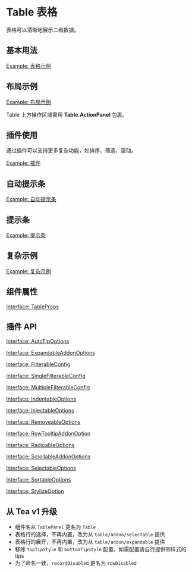 # Table 表格

表格可以清晰地展示二维数据。

## 基本用法

[Example: 表格示例](./_example/TableExample.jsx)

## 布局示例

[Example: 布局示例](./_example/TableLayoutExample.jsx)

Table 上方操作区域需用 **Table.ActionPanel** 包裹。

## 插件使用

通过插件可以支持更多复杂功能，如排序、筛选、滚动。

[Example: 插件](./_example/TableAddonExample.jsx)

## 自动提示条

[Example: 自动提示条](./_example/TableAutoTipsExample.jsx)

## 提示条

[Example: 提示条](./_example/TableTipsExample.jsx)

## 复杂示例

[Example: 复杂示例](./_example/TableComplexExample.jsx)

## 组件属性

[Interface: TableProps](./TableProps.ts)

<!-- [Interface: TableAddon](./TableProps.ts) -->

## 插件 API

[Interface: AutoTipOptions](./addons/autotip.tsx)

[Interface: ExpandableAddonOptions](./addons/expandable.tsx)

[Interface: FilterableConfig](./addons/filterable/FilterableTypes.ts)

[Interface: SingleFilterableConfig](./addons/filterable/FilterableTypes.ts)

[Interface: MultipleFilterableConfig](./addons/filterable/FilterableTypes.ts)

[Interface: IndentableOptions](./addons/indentable.tsx)

[Interface: InjectableOptions](./addons/injectable.ts)

[Interface: RemoveableOptions](./addons/removeable.tsx)

[Interface: RowTooltipAddonOption](./addons/rowtooltip.tsx)

[Interface: RadioableOptions](./addons/radioable.tsx)

[Interface: ScrollableAddonOptions](./addons/scrollable/scrollable.tsx)

[Interface: SelectableOptions](./addons/selectable.tsx)

[Interface: SortableOptions](./addons/sortable.tsx)

[Interface: StylizeOption](./addons/stylize.tsx)

## 从 Tea v1 升级

- 组件名从 `TablePanel` 更名为 `Table`
- 表格行的选择，不再内置，改为从 `table/addon/selectable` 提供
- 表格行的展开，不再内置，改为从 `table/addon/expandable` 提供
- 移除 `topTipStyle` 和 `bottomTipStyle` 配置，如需配置请自行提供带样式的 tips
- 为了命名一致，`recordDisabled` 更名为 `rowDisabled`
